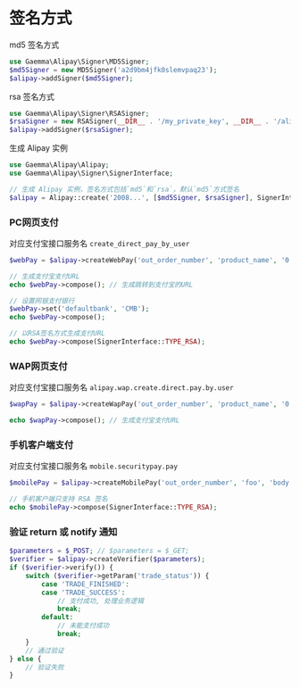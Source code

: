 # 签名方式

md5 签名方式
```php
use Gaemma\Alipay\Signer\MD5Signer;
$md5Signer = new MD5Signer('a2d9bm4jfk0slemvpaq23');
$alipay->addSigner($md5Signer);
```

rsa 签名方式
```php
use Gaemma\Alipay\Signer\RSASigner;
$rsaSigner = new RSASigner(__DIR__ . '/my_private_key', __DIR__ . '/alipay_pub_key');
$alipay->addSigner($rsaSigner);
```

生成 Alipay 实例
```php
use Gaemma\Alipay\Alipay;
use Gaemma\Alipay\Signer\SignerInterface;

// 生成 Alipay 实例，签名方式包括`md5`和`rsa`，默认`md5`方式签名
$alipay = Alipay::create('2008...', [$md5Signer, $rsaSigner], SignerInterface::TYPE_MD5);
```

### PC网页支付
对应支付宝接口服务名 `create_direct_pay_by_user`
```php
$webPay = $alipay->createWebPay('out_order_number', 'product_name', '0.01', 'http://www.example.com/payNotify', 'http://www.example.com/payReturn');

// 生成支付宝支付URL
echo $webPay->compose(); // 生成跳转到支付宝的URL

// 设置网银支付银行
$webPay->set('defaultbank', 'CMB');
echo $webPay->compose();

// 以RSA签名方式生成支付URL
echo $webPay->compose(SignerInterface::TYPE_RSA);
```

### WAP网页支付
对应支付宝接口服务名 `alipay.wap.create.direct.pay.by.user`
```php
$wapPay = $alipay->createWapPay('out_order_number', 'product_name', '0.01', 'http://www.example.com/payNotify', 'http://www.example.com/payReturn');

echo $wapPay->compose(); // 生成支付宝支付URL
```

### 手机客户端支付
对应支付宝接口服务名 `mobile.securitypay.pay`
```php
$mobilePay = $alipay->createMobilePay('out_order_number', 'foo', 'body', '0.01', 'http://www.exmaple.com/payNotify');

// 手机客户端只支持 RSA 签名
echo $mobilePay->compose(SignerInterface::TYPE_RSA);
```

### 验证 return 或 notify 通知
```php
$parameters = $_POST; // $parameters = $_GET;
$verifier = $alipay->createVerifier($parameters);
if ($verifier->verify()) {
    switch ($verifier->getParam('trade_status')) {
        case 'TRADE_FINISHED':
        case 'TRADE_SUCCESS':
            // 支付成功, 处理业务逻辑
            break;
        default:
            // 未能支付成功
            break;
    }
    // 通过验证
} else {
    // 验证失败
}
```
